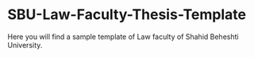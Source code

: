 # SBU-Law-Faculty-Thesis-Template
Here you will find a sample template of Law faculty of Shahid Beheshti University. 
